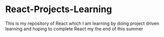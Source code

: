 # React-Projects-Learning
 
This is my repository of React which I am learning by doing project driven learning and hoping to complete React my the end of this summer
